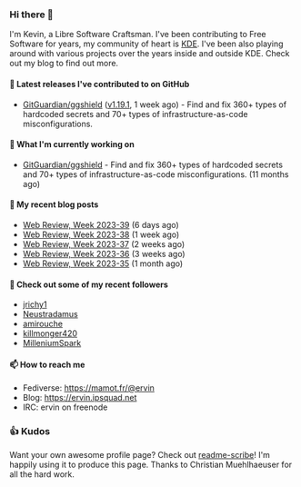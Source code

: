 ### Hi there 👋

I'm Kevin, a Libre Software Craftsman. I've been contributing to Free Software for years,
my community of heart is [KDE](https://kde.org). I've been also playing around with various
projects over the years inside and outside KDE. Check out my blog to find out more.

#### 🔭 Latest releases I've contributed to on GitHub

- [GitGuardian/ggshield](https://github.com/GitGuardian/ggshield) ([v1.19.1](https://github.com/GitGuardian/ggshield/releases/tag/v1.19.1), 1 week ago) - Find and fix 360&#43; types of hardcoded secrets and 70&#43; types of infrastructure-as-code misconfigurations.

#### 🌱 What I'm currently working on

- [GitGuardian/ggshield](https://github.com/GitGuardian/ggshield) - Find and fix 360&#43; types of hardcoded secrets and 70&#43; types of infrastructure-as-code misconfigurations. (11 months ago)

#### 📜 My recent blog posts

- [Web Review, Week 2023-39](https://ervin.ipsquad.net/blog/2023/09/29/web-review-week-2023-39/) (6 days ago)
- [Web Review, Week 2023-38](https://ervin.ipsquad.net/blog/2023/09/22/web-review-week-2023-38/) (1 week ago)
- [Web Review, Week 2023-37](https://ervin.ipsquad.net/blog/2023/09/15/web-review-week-2023-37/) (2 weeks ago)
- [Web Review, Week 2023-36](https://ervin.ipsquad.net/blog/2023/09/08/web-review-week-2023-36/) (3 weeks ago)
- [Web Review, Week 2023-35](https://ervin.ipsquad.net/blog/2023/09/01/web-review-week-2023-35/) (1 month ago)

#### 👯 Check out some of my recent followers

- [jrichy1](https://github.com/jrichy1)
- [Neustradamus](https://github.com/Neustradamus)
- [amirouche](https://github.com/amirouche)
- [killmonger420](https://github.com/killmonger420)
- [MilleniumSpark](https://github.com/MilleniumSpark)

#### 📫 How to reach me

- Fediverse: https://mamot.fr/@ervin
- Blog: https://ervin.ipsquad.net
- IRC: ervin on freenode

### 👍 Kudos

Want your own awesome profile page? Check out [readme-scribe](https://github.com/muesli/readme-scribe)!
I'm happily using it to produce this page. Thanks to Christian Muehlhaeuser for all the hard work.

